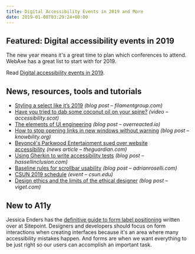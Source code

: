 ```yaml
---
title: Digital Accessibility Events in 2019 and More
date: 2019-01-08T03:29:24+00:00
---
```


## Featured: Digital accessibility events in 2019

The new year means it's a great time to plan which conferences to attend. WebAxe has a great list to start with for 2019.

Read [Digital accessibility events in 2019](http://www.webaxe.org/digital-accessibility-events-in-2019/).

## News, resources, tools and tutorials

- [Styling a select like it’s 2019](https://www.filamentgroup.com/lab/select-css.html) *(blog post – filamentgroup.com)*
- [Have you tried to dab some coconut oil on your spine?](https://accessibility.scot/have-you-tried-to-dab-some-coconut-oil-on-your-spine/) *(video – accessibility.scot)*
- [The elements of UI engineering](https://overreacted.io/the-elements-of-ui-engineering/) *(blog post – overreacted.io)*
- [How to stop opening links in new windows without warning](https://knowbility.org/blog/2019/links-opening-new-windows-no-warning/) *(blog post – knowbility.org)*
- [Beyoncé's Parkwood Entertainment sued over website accessibility](https://www.theguardian.com/music/2019/jan/04/beyonce-parkwood-entertainment-sued-over-website-accessibility) *(news article – theguardian.com)*
- [Using Gherkin to write accessibility tests](https://www.hassellinclusion.com/blog/gherkin-accessibility-tests/) *(blog post – hassellinclusion.com)*
- [Baseline rules for scrollbar usability](http://adrianroselli.com/2019/01/baseline-rules-for-scrollbar-usability.html) *(blog post – adrianroselli.com)*
- [CSUN 2019 schedule](http://www.csun.edu/cod/conference/2019/sessions/index.php/public/conf_sessions/) *(event – csun.edu)*
- [Design ethics and the limits of the ethical designer](https://www.viget.com/articles/design-ethics-and-the-limits-of-the-ethical-designer/) *(blog post – viget.com)*

## New to A11y

Jessica Enders has the [definitive guide to form label positioning](https://www.sitepoint.com/definitive-guide-form-label-positioning/) written over at Sitepoint. Designers and developers should focus on form interactions when creating interfaces because it's an area where many accessibility mistakes happen. And forms are when we want everything to be just right so our users can accomplish an important task.
